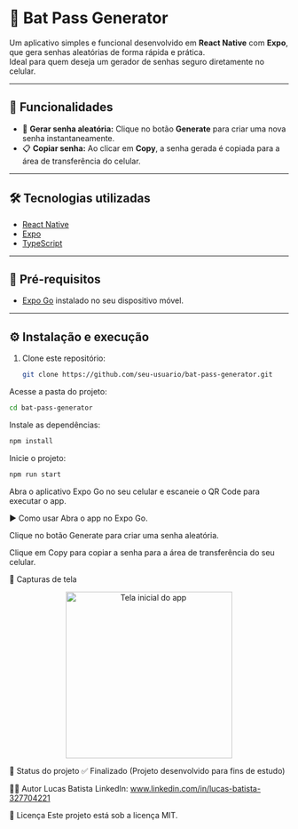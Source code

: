 # 🦇 Bat Pass Generator

Um aplicativo simples e funcional desenvolvido em **React Native** com **Expo**, que gera senhas aleatórias de forma rápida e prática.  
Ideal para quem deseja um gerador de senhas seguro diretamente no celular.

---

## 🚀 Funcionalidades

- 🔐 **Gerar senha aleatória:** Clique no botão **Generate** para criar uma nova senha instantaneamente.  
- 📋 **Copiar senha:** Ao clicar em **Copy**, a senha gerada é copiada para a área de transferência do celular.  

---

## 🛠️ Tecnologias utilizadas

- [React Native](https://reactnative.dev/)  
- [Expo](https://expo.dev/)  
- [TypeScript](https://www.typescriptlang.org/)  

---

## 📱 Pré-requisitos

- [Expo Go](https://expo.dev/client) instalado no seu dispositivo móvel.

---

## ⚙️ Instalação e execução

1. Clone este repositório:
   ```bash
   git clone https://github.com/seu-usuario/bat-pass-generator.git

Acesse a pasta do projeto:

```bash
cd bat-pass-generator
```
Instale as dependências:

```bash
npm install
```
Inicie o projeto:

```bash
npm run start
```

Abra o aplicativo Expo Go no seu celular e escaneie o QR Code para executar o app.

▶️ Como usar
Abra o app no Expo Go.

Clique no botão Generate para criar uma senha aleatória.

Clique em Copy para copiar a senha para a área de transferência do seu celular.


📸 Capturas de tela
<div align="center"> 
<img src="[https://drive.google.com/file/d/1TygfZmUZquRpqNhp2t2pnbvw188Z8Abn/view?usp=drive_link](https://drive.google.com/file/d/1TygfZmUZquRpqNhp2t2pnbvw188Z8Abn/view?usp=sharing)" width="300" alt="Tela inicial do app"/>
</div>

📌 Status do projeto
✅ Finalizado (Projeto desenvolvido para fins de estudo)

👨‍💻 Autor
Lucas Batista
LinkedIn: www.linkedin.com/in/lucas-batista-327704221

📄 Licença
Este projeto está sob a licença MIT.
